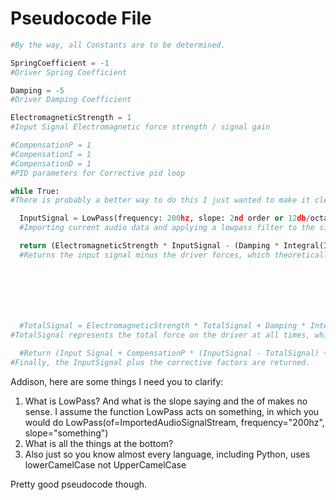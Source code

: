 # Pseudocode File

```python
#By the way, all Constants are to be determined.

SpringCoefficient = -1
#Driver Spring Coefficient

Damping = -5
#Driver Damping Coefficient

ElectromagneticStrength = 1
#Input Signal Electromagnetic force strength / signal gain

#CompensationP = 1
#CompensationI = 1
#CompensationD = 1
#PID parameters for Corrective pid loop

while True:
#There is probably a better way to do this I just wanted to make it clear that this is a forever repeating loop.

  InputSignal = LowPass(frequency: 200hz, slope: 2nd order or 12db/octave) of (Imported Audio Signal Stream)
  #Importing current audio data and applying a lowpass filter to the signal

  return (ElectromagneticStrength * InputSignal - (Damping * Integral(InputSignal) + SpringCoefficient * Integral^2(InputSignal))
  #Returns the input signal minus the driver forces, which theoretically creates a total net force on the driver that is proportional to InputSignal







  #TotalSignal = ElectromagneticStrength * TotalSignal + Damping * Integral(Total Signal) + SpringCoefficient * Integral^2(Total Signal) +   CompensationP * (InputSignal - TotalSignal) + CompensationI * Integral(InputSignal - TotalSignal) + CompensationI * Derivative(InputSignal - TotalSignal)
#TotalSignal represents the total force on the driver at all times, which is ideally equal to InputSignal. The terms with ElectromagneticStrength, Damping, and SpringCoefficient represent the forces that create the resonant properties of the driver. The "Compensation" terms are the agressive, corrective PID loop that attempts to force TotalSignal to equal InputSignal. I assumed that you would know the most efficient way to calculate derivatives and integrals of a data stream, so I didn't try to approximate them.
  
  #Return (Input Signal + CompensationP * (InputSignal - TotalSignal) + CompensationI * Integral(InputSignal - TotalSignal) + CompensationI * Derivative(InputSignal - TotalSignal))
#Finally, the InputSignal plus the corrective factors are returned.
```
Addison, here are some things I need you to clarify:
1. What is LowPass? And what is the slope saying and the of makes no sense. I assume the function LowPass acts on something, in which you would do LowPass(of=ImportedAudioSignalStream, frequency="200hz", slope="something")
2. What is all the things at the bottom?
3. Also just so you know almost every language, including Python, uses lowerCamelCase not UpperCamelCase

Pretty good pseudocode though.
